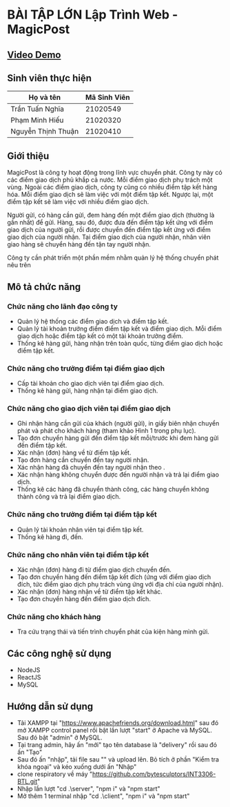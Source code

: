 # BÀI TẬP LỚN Lập Trình Web - MagicPost
## [Video Demo](https://www.youtube.com/watch?v=_wTxhsIFBxk)

## Sinh viên thực hiện
| Họ và tên | Mã Sinh Viên| 
|--------------|-------|
| Trần Tuấn Nghĩa | 21020549| 
| Phạm Minh Hiếu | 21020320|
| Nguyễn Thịnh Thuận | 21020410|
## Giới thiệu
MagicPost là công ty hoạt động trong lĩnh vực chuyển phát. Công ty này có các điểm giao dịch phủ khắp cả nước. Mỗi điểm giao dịch phụ trách một vùng. Ngoài các điểm giao dịch, công ty cũng có nhiều điểm tập kết hàng hóa. Mỗi điểm giao dịch sẽ làm việc với một điểm tập kết. Ngược lại, một điểm tập kết sẽ làm việc với nhiều điểm giao dịch.

Người gửi, có hàng cần gửi, đem hàng đến một điểm giao dịch (thường là gần nhất) để gửi. Hàng, sau đó, được đưa đến điểm tập kết ứng với điểm giao dịch của người gửi, rồi được chuyển đến điểm tập kết ứng với điểm giao dịch của người nhận. Tại điểm giao dịch của người nhận, nhân viên giao hàng sẽ chuyển hàng đến tận tay người nhận.

Công ty cần phát triển một phần mềm nhằm quản lý hệ thống chuyển phát nêu trên
## Mô tả chức năng
### Chức năng cho lãnh đạo công ty
- Quản lý hệ thống các điểm giao dịch và điểm tập kết.
- Quản lý tài khoản trưởng điểm điểm tập kết và điểm giao dịch. Mỗi điểm giao dịch hoặc điểm tập kết có một tài khoản trưởng điểm.
- Thống kê hàng gửi, hàng nhận trên toàn quốc, từng điểm giao dịch hoặc điểm tập kết.

### Chức năng cho trưởng điểm tại điểm giao dịch
- Cấp tài khoản cho giao dịch viên tại điểm giao dịch.
- Thống kê hàng gửi, hàng nhận tại điểm giao dịch.

### Chức năng cho giao dịch viên tại điểm giao dịch
- Ghi nhận hàng cần gửi của khách (người gửi), in giấy biên nhận chuyển phát và phát cho khách hàng (tham khảo Hình 1 trong phụ lục).
- Tạo đơn chuyển hàng gửi đến điểm tập kết mỗi/trước khi đem hàng gửi đến điểm tập kết.
- Xác nhận (đơn) hàng về từ điểm tập kết.
- Tạo đơn hàng cần chuyển đến tay người nhận.
- Xác nhận hàng đã chuyển đến tay người nhận theo .
- Xác nhận hàng không chuyển được đến người nhận và trả lại điểm giao dịch.
- Thống kê các hàng đã chuyển thành công, các hàng chuyển không thành công và trả lại điểm giao dịch.
### Chức năng cho trưởng điểm tại điểm tập kết
- Quản lý tài khoản nhân viên tại điểm tập kết.
- Thống kê hàng đi, đến.

### Chức năng cho nhân viên tại điểm tập kết
- Xác nhận (đơn) hàng đi từ điểm giao dịch chuyển đến.
- Tạo đơn chuyển hàng đến điểm tập kết đích (ứng với điểm giao dịch đích, tức điểm giao dịch phụ trách vùng ứng với địa chỉ của người nhận).
- Xác nhận (đơn) hàng nhận về từ điểm tập kết khác.
- Tạo đơn chuyển hàng đến điểm giao dịch đích.
### Chức năng cho khách hàng
- Tra cứu trạng thái và tiến trình chuyển phát của kiện hàng mình gửi.
## Các công nghệ sử dụng
- NodeJS
- ReactJS
- MySQL
## Hướng dẫn sử dụng
- Tải XAMPP tại "https://www.apachefriends.org/download.html" sau đó mở XAMPP control panel rồi bật lần lượt "start" ở Apache và MySQL. Sau đó bật "admin" ở MySQL.
- Tại trang admin, hãy ấn "mới" tạo tên database là "delivery" rồi sau đó ấn "Tạo"
- Sau đó ấn "nhập", tải file sau "" và upload lên. Bỏ tích ở phần "Kiểm tra khóa ngoại" và kéo xuống dưới ấn "Nhập" 
- clone respiratory về máy "https://github.com/bytesculptors/INT3306-BTL.git"
- Nhập lần lượt "cd .\server\", "npm i" và "npm start"
- Mở thêm 1 terminal nhập "cd .\client", "npm i" và "npm start"
